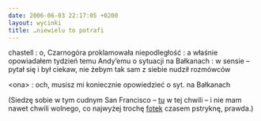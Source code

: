 ```yaml
---
date: 2006-06-03 22:17:05 +0200
layout: wycinki
title: …niewielu to potrafi
---
```


chastell
: o, Czarnogóra proklamowała niepodległość
: a właśnie opowiadałem tydzień temu Andy’emu o sytuacji na Bałkanach
: w sensie – pytał się i był ciekaw, nie żebym tak sam z siebie nudził rozmówców

&lt;ona&gt;
: och, musisz mi koniecznie opowiedzieć o syt. na Bałkanach

(Siedzę sobie w tym cudnym San Francisco – [tu](http://naniscoffee.com/ 'kawiarnia z najmilszym staruszkiem w SF') w tej chwili – i nie mam nawet chwili wolnego, co najwyżej trochę [fotek](/1-125 'WineCamp głównie, ostatnio') czasem pstryknę, prawda.)
